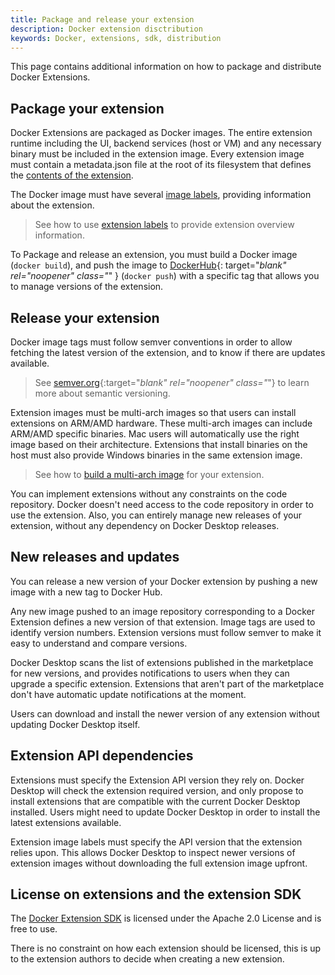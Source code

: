 ```yaml
---
title: Package and release your extension
description: Docker extension disctribution
keywords: Docker, extensions, sdk, distribution
---
```


This page contains additional information on how to package and distribute Docker Extensions.

## Package your extension

Docker Extensions are packaged as Docker images. The entire extension runtime including the UI, backend services (host or VM) and any necessary binary must be included in the extension image.
Every extension image must contain a metadata.json file at the root of its filesystem that defines the [contents of the extension](METADATA.md).

The Docker image must have several [image labels](labels.md), providing information about the extension.

> See how to use [extension labels](labels.md) to provide extension overview information.

To Package and release an extension, you must build a Docker image (`docker build`), and push the image to [DockerHub](https://hub.docker.com/){: target="_blank" rel="noopener" class="_" } (`docker push`) with a specific tag that allows you to manage versions of the extension.

## Release your extension

Docker image tags must follow semver conventions in order to allow fetching the latest version of the extension, and to know if there are updates available.

> See [semver.org](https://semver.org/){:target="_blank" rel="noopener" class="_"} to learn more about semantic versioning.

Extension images must be multi-arch images so that users can install extensions on ARM/AMD hardware. These multi-arch images can include ARM/AMD specific binaries. Mac users will automatically use the right image based on their architecture.
Extensions that install binaries on the host must also provide Windows binaries in the same extension image.

> See how to [build a multi-arch image](multi-arch.md) for your extension.

You can implement extensions without any constraints on the code repository. Docker doesn't need access to the code repository in order to use the extension. Also, you can entirely manage new releases of your extension, without any dependency on Docker Desktop releases.

## New releases and updates

You can release a new version of your Docker extension by pushing a new image with a new tag to Docker Hub.

Any new image pushed to an image repository corresponding to a Docker Extension defines a new version of that extension. Image tags are used to identify version numbers. Extension versions must follow semver to make it easy to understand and compare versions.

Docker Desktop scans the list of extensions published in the marketplace for new versions, and provides notifications to users when they can upgrade a specific extension. Extensions that aren't part of the marketplace don't have automatic update notifications at the moment.

Users can download and install the newer version of any extension without updating Docker Desktop itself.

## Extension API dependencies

Extensions must specify the Extension API version they rely on. Docker Desktop will check the extension required version, and only propose to install extensions that are compatible with the current Docker Desktop installed. Users might need to update Docker Desktop in order to install the latest extensions available.

Extension image labels must specify the API version that the extension relies upon. This allows Docker Desktop to inspect newer versions of extension images without downloading the full extension image upfront.

## License on extensions and the extension SDK

The [Docker Extension SDK](https://www.npmjs.com/package/@docker/extension-api-client) is licensed under the Apache 2.0 License and is free to use.

There is no constraint on how each extension should be licensed, this is up to the extension authors to decide when creating a new extension.

